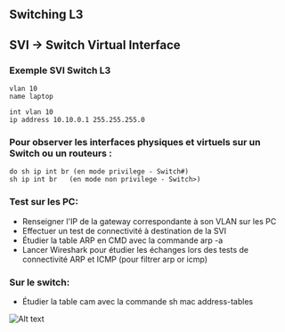 Switching L3
------------

## SVI → Switch Virtual Interface
### Exemple SVI Switch L3
    vlan 10
    name laptop

    int vlan 10
    ip address 10.10.0.1 255.255.255.0

### Pour observer les interfaces physiques et virtuels sur un Switch ou un routeurs :

    do sh ip int br (en mode privilege - Switch#)
    sh ip int br   (en mode non privilege - Switch>)


### Test sur les PC:
 - Renseigner l'IP de la gateway correspondante à son VLAN sur les PC
 - Effectuer un test de connectivité à destination de la SVI
 - Étudier la table ARP en CMD avec la commande  arp -a
 - Lancer Wireshark pour étudier les échanges lors des tests de connectivité ARP et ICMP (pour filtrer arp or icmp)

### Sur le switch:
 - Étudier la table cam avec la commande  sh mac address-tables

![Alt text](https://cdn.discordapp.com/attachments/1064555396875948132/1150826130614526174/unknown-27.png?ex%253D65369b5a%2526is%253D6524265a%2526hm%253Dabbb0ae7b621c27a9d3937b0678041b7d9313c1259d31125926a03e698430179%2526)